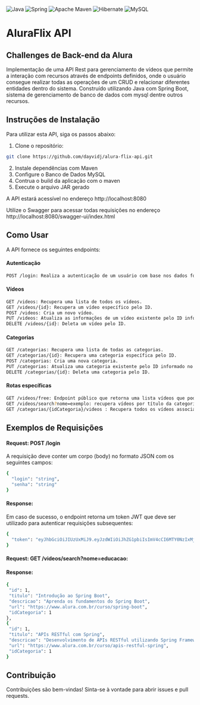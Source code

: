 ![Java](https://img.shields.io/badge/java-%23ED8B00.svg?style=for-the-badge&logo=openjdk&logoColor=white)
![Spring](https://img.shields.io/badge/spring-%236DB33F.svg?style=for-the-badge&logo=spring&logoColor=white)
![Apache Maven](https://img.shields.io/badge/Apache%20Maven-C71A36?style=for-the-badge&logo=Apache%20Maven&logoColor=white)
![Hibernate](https://img.shields.io/badge/Hibernate-59666C?style=for-the-badge&logo=Hibernate&logoColor=white)
![MySQL](https://img.shields.io/badge/mysql-4479A1.svg?style=for-the-badge&logo=mysql&logoColor=white)

# AluraFlix API
## Challenges de Back-end da Alura
Implementação de uma API Rest para gerenciamento de vídeos que permite a interação com recursos através de endpoints definidos, onde o usuário consegue realizar todas as operações de um CRUD e relacionar diferentes entidades dentro do sistema. 
Construído utilizando Java com Spring Boot, sistema de gerenciamento de banco de dados com mysql dentre outros recursos.

## Instruções de Instalação 
Para utilizar esta API, siga os passos abaixo:

1. Clone o repositório:
```bash
git clone https://github.com/dayvidj/alura-flix-api.git
```
2. Instale dependências com Maven
3. Configure o Banco de Dados MySQL
4. Contrua o build da aplicação com o maven
5. Execute o arquivo JAR gerado

A API estará acessível no endereço http://localhost:8080

Utilize o Swagger para acessar todas requisições no endereço http://localhost:8080/swagger-ui/index.html

## Como Usar
A API fornece os seguintes endpoints:

#### Autenticação

```bash 
POST /login: Realiza a autenticação de um usuário com base nos dados fornecidos e retorna um token JWT válido para acesso das demais requisições.
```

#### Vídeos
```bash
GET /videos: Recupera uma lista de todos os vídeos.  
GET /videos/{id}: Recupera um vídeo específico pelo ID.
POST /videos: Cria um novo vídeo.
PUT /videos: Atualiza as informações de um vídeo existente pelo ID informado no corpo da requisição.
DELETE /videos/{id}: Deleta um vídeo pelo ID. 
```

#### Categorias
 ```bash
GET /categorias: Recupera uma lista de todas as categorias.
GET /categorias/{id}: Recupera uma categoria específica pelo ID.
POST /categorias: Cria uma nova categoria.
PUT /categorias: Atualiza uma categoria existente pelo ID informado no corpo da requisição.
DELETE /categorias/{id}: Deleta uma categoria pelo ID.
```

#### Rotas específicas
```bash
GET /videos/free: Endpoint público que retorna uma lista vídeos que podem ser acessados sem auteticação.
GET /videos/search?nome=exemplo: recupera vídeos por título da categoria informado no enrereço.
GET /categorias/{idCategoria}/videos : Recupera todos os vídeos associados a uma categoria específica selecionada pelo ID.
```

## Exemplos de Requisições

#### Request: POST /login
A requisição deve conter um corpo (body) no formato JSON com os seguintes campos:

```bash
{
  "login": "string",
  "senha": "string"
}
```
#### Response:
Em caso de sucesso, o endpoint retorna um token JWT que deve ser utilizado para autenticar requisições subsequentes:

```bash 
{
  "token": "eyJhbGciOiJIUzUxMiJ9.eyJzdWIiOiJhZG1pbiIsImV4cCI6MTY0NzIxMjQ0MiwiaWF0IjoxNjQ3MjA5MjQyfQ.Bsz9jGmzsg48c8SujErT1oFmKYd43Z7dROzne1N-JQ"
}
```

#### Request: GET /videos/search?nome=educacao:

#### Response: 
```bash
{
 "id": 1,
 "titulo": "Introdução ao Spring Boot",
 "descricao": "Aprenda os fundamentos do Spring Boot",
 "url": "https://www.alura.com.br/curso/spring-boot",
 "idCategoria": 1
},
{
 "id": 1,
 "titulo": "APIs RESTful com Spring",
 "descricao": "Desenvolvimento de APIs RESTful utilizando Spring Framework",
 "url": "https://www.alura.com.br/curso/apis-restful-spring",
 "idCategoria": 1
}
```

## Contribuição
Contribuições são bem-vindas! Sinta-se à vontade para abrir issues e pull requests.
